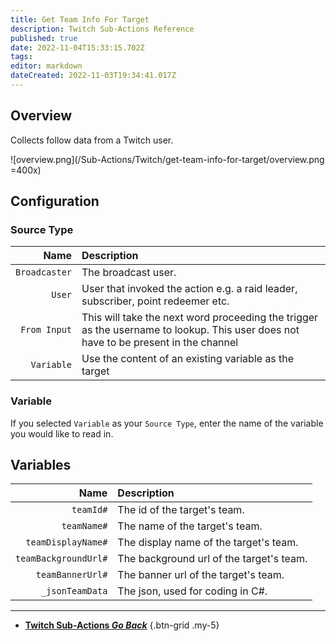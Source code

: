 ```yaml
---
title: Get Team Info For Target
description: Twitch Sub-Actions Reference
published: true
date: 2022-11-04T15:33:15.702Z
tags: 
editor: markdown
dateCreated: 2022-11-03T19:34:41.017Z
---
```


## Overview
Collects follow data from a Twitch user.

![overview.png](/Sub-Actions/Twitch/get-team-info-for-target/overview.png =400x)

## Configuration
### Source Type
Name | Description
----:|:------------
`Broadcaster` | The broadcast user.
`User` | User that invoked the action e.g. a raid leader, subscriber, point redeemer etc.
`From Input` | This will take the next word proceeding the trigger as the username to lookup. This user does not have to be present in the channel
`Variable` | Use the content of an existing variable as the target

### Variable
If you selected `Variable` as your `Source Type`, enter the name of the variable you would like to read in.

## Variables
Name | Description
----:|:------------
`teamId#` | The id of the target's team.
`teamName#` | The name of the target's team.
`teamDisplayName#` | The display name of the target's team.
`teamBackgroundUrl#` | The background url of the target's team.
`teamBannerUrl#` | The banner url of the target's team.
`_jsonTeamData` | The json, used for coding in C#.

---

- [<i class="mdi mdi-chevron-left"></i>**Twitch Sub-Actions *Go Back***](/Sub-Actions/Twitch)
{.btn-grid .my-5}